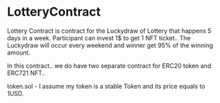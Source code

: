 # LotteryContract

Lottery Contract is contract for the Luckydraw of Lottery that happens 5 days in a week.
Participant can invest 1$ to get 1 NFT ticket..
The Luckydraw will occur every weekend and winner get 95% of the winning amount.


In this contract..
we do have two separate contract for ERC20 token and ERC721 NFT..

token.sol - I assume my token is a stable Token and its price equals to 1USD.

